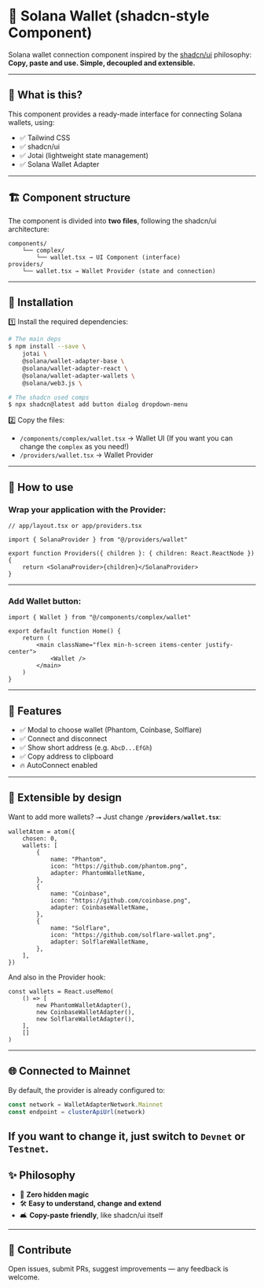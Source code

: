# 🦄 Solana Wallet (shadcn-style Component)

Solana wallet connection component inspired by the [shadcn/ui](https://ui.shadcn.com/) philosophy: **Copy, paste and use. Simple, decoupled and extensible.**

---

## 🚀 What is this?

This component provides a ready-made interface for connecting Solana wallets, using:

-   ✅ Tailwind CSS
-   ✅ shadcn/ui
-   ✅ Jotai (lightweight state management)
-   ✅ Solana Wallet Adapter

---

## 🏗️ Component structure

The component is divided into **two files**, following the shadcn/ui architecture:

```
components/
    └── complex/
        └── wallet.tsx → UI Component (interface)
providers/
    └── wallet.tsx → Wallet Provider (state and connection)
```

---

## 🌆 Installation

1️⃣ Install the required dependencies:

```sh
# The main deps
$ npm install --save \
    jotai \
    @solana/wallet-adapter-base \
    @solana/wallet-adapter-react \
    @solana/wallet-adapter-wallets \
    @solana/web3.js \

# The shadcn used comps
$ npx shadcn@latest add button dialog dropdown-menu
```

2️⃣ Copy the files:

-   `/components/complex/wallet.tsx` → Wallet UI (If you want you can change the `complex` as you need!)
-   `/providers/wallet.tsx` → Wallet Provider

---

## 🔌 How to use

### Wrap your application with the Provider:

```tsx
// app/layout.tsx or app/providers.tsx

import { SolanaProvider } from "@/providers/wallet"

export function Providers({ children }: { children: React.ReactNode }) {
    return <SolanaProvider>{children}</SolanaProvider>
}
```

---

### Add Wallet button:

```tsx
import { Wallet } from "@/components/complex/wallet"

export default function Home() {
    return (
        <main className="flex min-h-screen items-center justify-center">
            <Wallet />
        </main>
    )
}
```

---

## 🎨 Features

-   ✅ Modal to choose wallet (Phantom, Coinbase, Solflare)
-   ✅ Connect and disconnect
-   ✅ Show short address (e.g. `AbcD...EfGh`)
-   ✅ Copy address to clipboard
-   🔥 AutoConnect enabled

---

## 🧐 Extensible by design

Want to add more wallets? ⭢️ Just change **`/providers/wallet.tsx`**:

```tsx
walletAtom = atom({
    chosen: 0,
    wallets: [
        {
            name: "Phantom",
            icon: "https://github.com/phantom.png",
            adapter: PhantomWalletName,
        },
        {
            name: "Coinbase",
            icon: "https://github.com/coinbase.png",
            adapter: CoinbaseWalletName,
        },
        {
            name: "Solflare",
            icon: "https://github.com/solflare-wallet.png",
            adapter: SolflareWalletName,
        },
    ],
})
```

And also in the Provider hook:

```tsx
const wallets = React.useMemo(
    () => [
        new PhantomWalletAdapter(),
        new CoinbaseWalletAdapter(),
        new SolflareWalletAdapter(),
    ],
    []
)
```

---

## 🌐 Connected to Mainnet

By default, the provider is already configured to:

```ts
const network = WalletAdapterNetwork.Mainnet
const endpoint = clusterApiUrl(network)
```

## If you want to change it, just switch to `Devnet` or `Testnet`.

## ✨ Philosophy

-   🔗 **Zero hidden magic**
-   🛠️ **Easy to understand, change and extend**
-   🛋️ **Copy-paste friendly**, like shadcn/ui itself

---

## 🤝 Contribute

Open issues, submit PRs, suggest improvements — any feedback is welcome.
